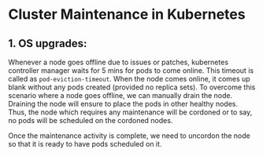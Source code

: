 # Cluster Maintenance in Kubernetes

## 1. OS upgrades:

Whenever a node goes offline due to issues or patches, kubernetes controller manager waits for 5 mins for pods to come online.
This timeout is called as ```pod-eviction-timeout```. When the node comes online, it comes up blank without any pods created
(provided no replica sets). To overcome this scenario where a node goes offline, we can manually drain the node. Draining
the node will ensure to place the pods in other healthy nodes. Thus, the node which requires any maintenance will be cordoned
or to say, no pods will be scheduled on the cordoned nodes. 

Once the maintenance activity is complete, we need to uncordon the node so that it is ready to have pods scheduled on it. 
